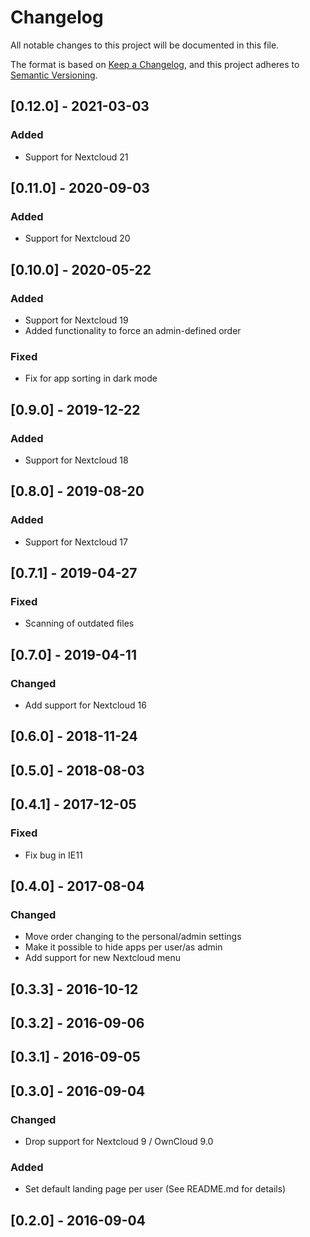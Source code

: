 # Changelog
All notable changes to this project will be documented in this file.

The format is based on [Keep a Changelog](https://keepachangelog.com/en/1.0.0/),
and this project adheres to [Semantic Versioning](https://semver.org/spec/v2.0.0.html).

## [0.12.0] - 2021-03-03

### Added

- Support for Nextcloud 21

## [0.11.0] - 2020-09-03

### Added

- Support for Nextcloud 20

## [0.10.0] - 2020-05-22

### Added

- Support for Nextcloud 19
- Added functionality to force an admin-defined order

### Fixed

- Fix for app sorting in dark mode

## [0.9.0] - 2019-12-22
### Added
- Support for Nextcloud 18

## [0.8.0] - 2019-08-20
### Added
- Support for Nextcloud 17

## [0.7.1] - 2019-04-27
### Fixed
- Scanning of outdated files

## [0.7.0] - 2019-04-11
### Changed
- Add support for Nextcloud 16

## [0.6.0] - 2018-11-24

## [0.5.0] - 2018-08-03

## [0.4.1] - 2017-12-05
### Fixed
- Fix bug in IE11

## [0.4.0] - 2017-08-04
### Changed
- Move order changing to the personal/admin settings
- Make it possible to hide apps per user/as admin
- Add support for new Nextcloud menu

## [0.3.3] - 2016-10-12

## [0.3.2] - 2016-09-06

## [0.3.1] - 2016-09-05

## [0.3.0] - 2016-09-04
### Changed
- Drop support for Nextcloud 9 / OwnCloud 9.0

### Added
- Set default landing page per user (See README.md for details)

## [0.2.0] - 2016-09-04

